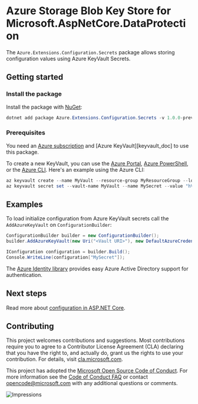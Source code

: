 # Azure Storage Blob Key Store for Microsoft.AspNetCore.DataProtection

The `Azure.Extensions.Configuration.Secrets` package allows storing configuration values using Azure KeyVault Secrets.

## Getting started

### Install the package

Install the package with [NuGet][nuget]:

```Powershell
dotnet add package Azure.Extensions.Configuration.Secrets -v 1.0.0-preview.1
```

### Prerequisites

You need an [Azure subscription][azure_sub] and
[Azure KeyVault][keyvault_doc] to use this package.

To create a new KeyVault, you can use the [Azure Portal][keyvault_create_portal],
[Azure PowerShell][keyvault_create_ps], or the [Azure CLI][keyvault_create_cli].
Here's an example using the Azure CLI:

```Powershell
az keyvault create --name MyVault --resource-group MyResourceGroup --location westus
az keyvault secret set --vault-name MyVault --name MySecret --value "hVFkk965BuUv"
```

## Examples

To load initialize configuration from Azure KeyVault secrets call the `AddAzureKeyVault` on `ConfigurationBuilder`:

```C# Snippet:ConfigurationAddAzureKeyVault
ConfigurationBuilder builder = new ConfigurationBuilder();
builder.AddAzureKeyVault(new Uri("<Vault URI>"), new DefaultAzureCredential());

IConfiguration configuration = builder.Build();
Console.WriteLine(configuration["MySecret"]);
```

The [Azure Identity library][identity] provides easy Azure Active Directory support for authentication.

## Next steps

Read more about [configuration in ASP.NET Core](aspnetcore_configuration_doc).

## Contributing

This project welcomes contributions and suggestions.  Most contributions require
you to agree to a Contributor License Agreement (CLA) declaring that you have
the right to, and actually do, grant us the rights to use your contribution. For
details, visit [cla.microsoft.com][cla].

This project has adopted the [Microsoft Open Source Code of Conduct][coc].
For more information see the [Code of Conduct FAQ][coc_faq]
or contact [opencode@microsoft.com][coc_contact] with any
additional questions or comments.

![Impressions](https://azure-sdk-impressions.azurewebsites.net/api/impressions/azure-sdk-for-net%2Fsdk%2Fextensions%2FAzure.Extensions.Configuration.Secrets%2FREADME.png)

<!-- LINKS -->
[source]: https://github.com/Azure/azure-sdk-for-net/tree/master/sdk/extensions/Azure.Extensions.Configuration.Secrets/src
[package]: https://www.nuget.org/packages/Azure.Extensions.Configuration.Secrets/
[docs]: https://docs.microsoft.com/dotnet/api/Azure.Extensions.Configuration.Secrets
[nuget]: https://www.nuget.org/storage-quickstart-create-account?tabs=azure-powershell
[keyvault_create_cli]: https://docs.microsoft.com/en-us/azure/key-vault/quick-create-cli#create-a-key-vault
[keyvault_create_portal]: https://docs.microsoft.com/en-us/azure/key-vault/quick-create-portal#create-a-vault
[keyvault_create_ps]: https://docs.microsoft.com/en-us/azure/key-vault/quick-create-powershell#create-a-key-vault
[azure_cli]: https://docs.microsoft.com/cli/azure
[azure_sub]: https://azure.microsoft.com/free/
[identity]: https://github.com/Azure/azure-sdk-for-net/tree/master/sdk/identity/Azure.Identity/README.md
[aspnetcore_configuration_doc]: https://docs.microsoft.com/en-us/aspnet/core/fundamentals/configuration/?view=aspnetcore-3.1
[error_codes]: https://docs.microsoft.com/rest/api/storageservices/blob-service-error-codes
[cla]: https://cla.microsoft.com
[coc]: https://opensource.microsoft.com/codeofconduct/
[coc_faq]: https://opensource.microsoft.com/codeofconduct/faq/
[coc_contact]: mailto:opencode@microsoft.com